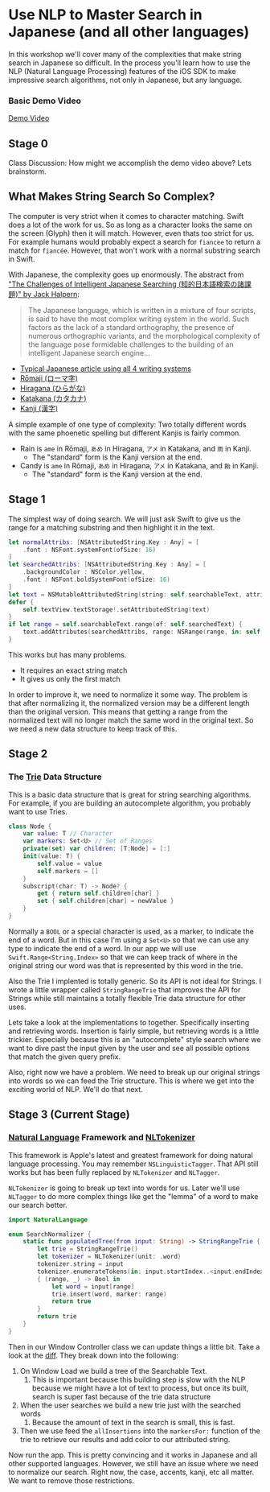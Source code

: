 # Use NLP to Master Search in Japanese (and all other languages)

In this workshop we'll cover many of the complexities that make string search in Japanese so difficult. 
In the process you'll learn how to use the NLP (Natural Language Processing) features of the iOS SDK
to make impressive search algorithms, not only in Japanese, but any language.

### Basic Demo Video
[Demo Video](DemoVideo.mov)

## Stage 0

Class Discussion: How might we accomplish the demo video above? Lets brainstorm.

## What Makes String Search So Complex?

The computer is very strict when it comes to character matching. Swift does a lot of the work for us. So as long as a character looks the same on the screen (Glyph) then it will match. However, even thats too strict for us. For example humans would probably expect a search for `fiancee` to return a match for `fiancée`. However, that won't work with a normal substring search in Swift.

With Japanese, the complexity goes up enormously. The abstract from ["The Challenges of Intelligent Japanese Searching (知的日本語検索の諸課題)" by Jack Halpern](http://www.cjk.org/cjk/joa/joapaper.htm):
> The Japanese language, which is written in a mixture of four scripts, is said to have the most complex writing system in the world. Such factors as the lack of a standard orthography, the presence of numerous orthographic variants, and the morphological complexity of the language pose formidable challenges to the building of an intelligent Japanese search engine...

- [Typical Japanese article using all 4 writing systems](https://www6.nhk.or.jp/nhkpr/post/original.html?i=18855)
- [Rōmaji (ローマ字)](https://en.wikipedia.org/wiki/Romanization_of_Japanese)
- [Hiragana (ひらがな)](https://en.wikipedia.org/wiki/Hiragana)
- [Katakana (カタカナ)](https://en.wikipedia.org/wiki/Katakana)
- [Kanji (漢字)](https://en.wikipedia.org/wiki/Kanji)

A simple example of one type of complexity: Two totally different words with the same phoenetic spelling but different Kanjis is fairly common.
- Rain is `ame` in Rōmaji, `あめ` in Hiragana, `アメ` in Katakana, and `雨` in Kanji.
    - The "standard" form is the Kanji version at the end.
- Candy is `ame` in Rōmaji, `あめ` in Hiragana, `アメ` in Katakana, and `飴` in Kanji.
    - The "standard" form is the Kanji version at the end.

## Stage 1

The simplest way of doing search. We will just ask Swift to give us the range for a matching substring and then highlight it in the text.

``` swift
let normalAttribs: [NSAttributedString.Key : Any] = [
    .font : NSFont.systemFont(ofSize: 16)
]
let searchedAttribs: [NSAttributedString.Key : Any] = [
    .backgroundColor : NSColor.yellow,
    .font : NSFont.boldSystemFont(ofSize: 16)
]
let text = NSMutableAttributedString(string: self.searchableText, attributes: normalAttribs)
defer {
    self.textView.textStorage!.setAttributedString(text)
}
if let range = self.searchableText.range(of: self.searchedText) {
    text.addAttributes(searchedAttribs, range: NSRange(range, in: self.searchableText))
}
```
This works but has many problems. 
- It requires an exact string match
- It gives us only the first match

In order to improve it, we need to normalize it some way. The problem is that after normalizing it, the normalized version may be a different length than the original version. This means that getting a range from the normalized text will no longer match the same word in the original text. So we need a new data structure to keep track of this. 

## Stage 2

### The [Trie](https://en.wikipedia.org/wiki/Trie) Data Structure

This is a basic data structure that is great for string searching algorithms. For example, if you are building an autocomplete algorithm, you probably want to use Tries.

``` swift
class Node {
    var value: T // Character
    var markers: Set<U> // Set of Ranges
    private(set) var children: [T:Node] = [:]
    init(value: T) {
        self.value = value
        self.markers = []
    }
    subscript(char: T) -> Node? {
        get { return self.children[char] }
        set { self.children[char] = newValue }
    }
}
```
Normally a `BOOL` or a special character is used, as a marker, to indicate the end of a word. But in this case I'm using a `Set<U>` so that we can use any type to indicate the end of a word. In our app we will use `Swift.Range<String.Index>` so that we can keep track of where in the original string our word was that is represented by this word in the trie.

Also the Trie I implented is totally generic. So its API is not ideal for Strings. I wrote a little wrapper called `StringRangeTrie` that improves the API for Strings while still maintains a totally flexible Trie data structure for other uses.

Lets take a look at the implementations to together. Specifically inserting and retrieving words. Insertion is fairly simple, but retrieving words is a little trickier. Especially because this is an "autocomplete" style search where we want to dive past the input given by the user and see all possible options that match the given query prefix.

Also, right now we have a problem. We need to break up our original strings into words so we can feed the Trie structure. This is where we get into the exciting world of NLP. We'll do that next.

## Stage 3 (Current Stage)

### [Natural Language](https://developer.apple.com/documentation/naturallanguage) Framework and [NLTokenizer](https://developer.apple.com/documentation/naturallanguage/nltokenizer)

This framework is Apple's latest and greatest framework for doing natural language processing. You may remember `NSLinguisticTagger`. That API still works but has been fully replaced by `NLTokenizer` and `NLTagger`.

`NLTokenizer` is going to break up text into words for us. Later we'll use `NLTagger` to do more complex things like get the "lemma" of a word to make our search better.

``` swift
import NaturalLanguage

enum SearchNormalizer {
    static func populatedTree(from input: String) -> StringRangeTrie {
        let trie = StringRangeTrie()
        let tokenizer = NLTokenizer(unit: .word)
        tokenizer.string = input
        tokenizer.enumerateTokens(in: input.startIndex..<input.endIndex)
        { (range, _) -> Bool in
            let word = input[range]
            trie.insert(word, marker: range)
            return true
        }
        return trie
    }
}
```
Then in our Window Controller class we can update things a little bit. Take a look at the [diff](https://github.com/jeffreybergier/NLPStringSearch/commit/deb838669e82bb017c1e4985ad4c256ab7a416a3). They break down into the following:

1. On Window Load we build a tree of the Searchable Text.
    1. This is important because this building step is slow with the NLP because we might have a lot of text to process, but once its built, search is super fast because of the trie data structure
1. When the user searches we build a new trie just with the searched words
    1. Because the amount of text in the search is small, this is fast.
1. Then we use feed the `allInsertions` into the `markersFor:` function of the trie to retrieve our results and add color to our attributed string.

Now run the app. This is pretty convincing and it works in Japanese and all other supported languages. However, we still have an issue where we need to normalize our search. Right now, the case, accents, kanji, etc all matter. We want to remove those restrictions.
